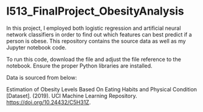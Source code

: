 # I513_FinalProject_ObesityAnalysis
In this project, I employed both logistic regression and artificial neural network classifiers in order to find out which features can best predict if a person is obese.  This repository contains the source data as well as my Jupyter notebook code.

To run this code, download the file and adjust the file reference to the notebook.  Ensure the proper Python libraries are installed.

Data is sourced from below:

Estimation of Obesity Levels Based On Eating Habits and Physical Condition  [Dataset]. (2019). UCI Machine Learning Repository. https://doi.org/10.24432/C5H31Z.
